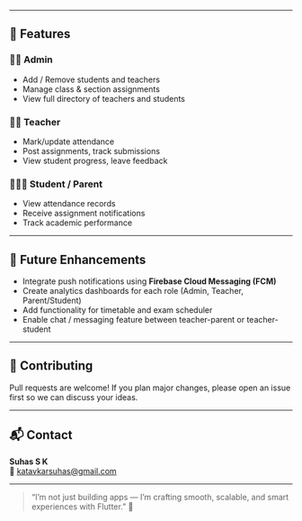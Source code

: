 
---

## 🎯 Features

### 🧑‍💼 Admin

- Add / Remove students and teachers  
- Manage class & section assignments  
- View full directory of teachers and students  

### 👩‍🏫 Teacher

- Mark/update attendance  
- Post assignments, track submissions  
- View student progress, leave feedback  

### 👨‍👩‍👧 Student / Parent

- View attendance records  
- Receive assignment notifications  
- Track academic performance  

---



## 🚀 Future Enhancements

- Integrate push notifications using **Firebase Cloud Messaging (FCM)**  
- Create analytics dashboards for each role (Admin, Teacher, Parent/Student)  
- Add functionality for timetable and exam scheduler  
- Enable chat / messaging feature between teacher-parent or teacher-student  

---

## 🤝 Contributing

Pull requests are welcome! If you plan major changes, please open an issue first so we can discuss your ideas.

---

## 📬 Contact

**Suhas S K**  
📧 katavkarsuhas@gmail.com  

---

> “I’m not just building apps — I’m crafting smooth, scalable, and smart experiences with Flutter.” 🚀
